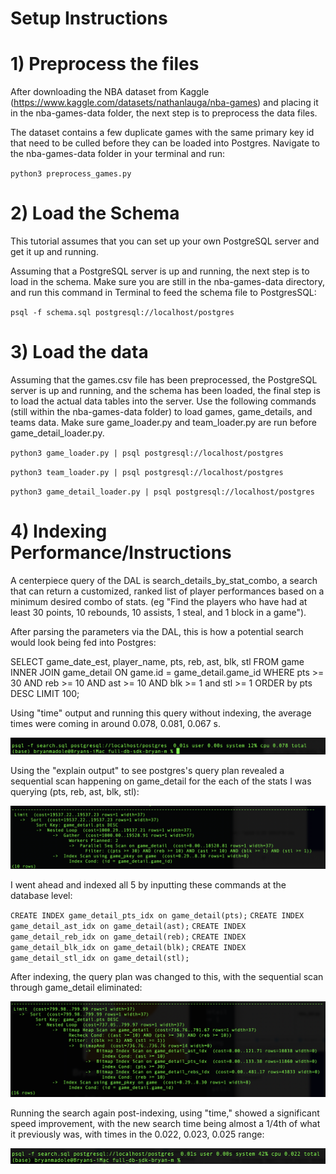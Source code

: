 # Setup Instructions

# 1) Preprocess the files

After downloading the NBA dataset from Kaggle (https://www.kaggle.com/datasets/nathanlauga/nba-games) and placing it in the nba-games-data folder, the next step is to preprocess the data files.

The dataset contains a few duplicate games with the same primary key id that need to be culled before they can be loaded into Postgres. Navigate to the nba-games-data folder in your terminal and run:

`python3 preprocess_games.py`

# 2) Load the Schema

This tutorial assumes that you can set up your own PostgreSQL server and get it up and running.

Assuming that a PostgreSQL server is up and running, the next step is to load in the schema. Make sure you are still in the nba-games-data directory, and run this command in Terminal to feed the schema file to PostgresSQL:

`psql -f schema.sql postgresql://localhost/postgres`

# 3) Load the data

Assuming that the games.csv file has been preprocessed, the PostgreSQL server is up and running, and the schema has been loaded, the final step is to load the actual data tables into the server. Use the following commands (still within the nba-games-data folder) to load games, game_details, and teams data. Make sure game_loader.py and team_loader.py are run before game_detail_loader.py.

`python3 game_loader.py | psql postgresql://localhost/postgres`

`python3 team_loader.py | psql postgresql://localhost/postgres`

`python3 game_detail_loader.py | psql postgresql://localhost/postgres`

# 4) Indexing Performance/Instructions

A centerpiece query of the DAL is search_details_by_stat_combo, a search that can return a customized, ranked list of player performances based on a minimum desired combo of stats. (eg "Find the players who have had at least 30 points, 10 rebounds, 10 assists, 1 steal, and 1 block in a game").

After parsing the parameters via the DAL, this is how a potential search would look being fed into Postgres:

SELECT game_date_est, player_name, pts, reb, ast, blk, stl FROM game INNER JOIN game_detail ON game.id = game_detail.game_id WHERE pts >= 30 AND reb >= 10 AND ast >= 10 AND blk >= 1 and stl >= 1 ORDER by pts DESC LIMIT 100;

Using "time" output and running this query without indexing, the average times were coming in around 0.078, 0.081, 0.067 s.

![screenshot](/screenshots/index1_noIndex.png)

Using the "explain output" to see postgres's query plan revealed a sequential scan happening on game_detail for the each of the stats I was querying (pts, reb, ast, blk, stl):

![screenshot](/screenshots/index2_explain1.png)

I went ahead and indexed all 5 by inputting these commands at the database level:

`CREATE INDEX game_detail_pts_idx on game_detail(pts);`
`CREATE INDEX game_detail_ast_idx on game_detail(ast);`
`CREATE INDEX game_detail_reb_idx on game_detail(reb);`
`CREATE INDEX game_detail_blk_idx on game_detail(blk);`
`CREATE INDEX game_detail_stl_idx on game_detail(stl);`

After indexing, the query plan was changed to this, with the sequential scan through game_detail eliminated:

![screenshot](/screenshots/index2_explain2.png)

Running the search again post-indexing, using "time," showed a significant speed improvement, with the new search time being almost a 1/4th of what it previously was, with times in the 0.022, 0.023, 0.025 range:

![screenshot](/screenshots/index3_indexSearch.png)
